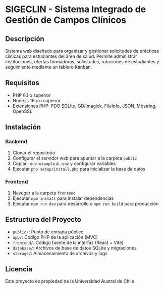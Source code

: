 # SIGECLIN - Sistema Integrado de Gestión de Campos Clínicos

## Descripción
Sistema web diseñado para organizar y gestionar solicitudes de prácticas clínicas para estudiantes del área de salud. Permite administrar instituciones, ofertas formadoras, solicitudes, rotaciones de estudiantes y seguimiento mediante un tablero Kanban.

## Requisitos
- PHP 8.1 o superior
- Node.js 16.x o superior
- Extensiones PHP: PDO SQLite, GD/Imagick, FileInfo, JSON, Mbstring, OpenSSL

## Instalación

### Backend
1. Clonar el repositorio
2. Configurar el servidor web para apuntar a la carpeta `public`
3. Copiar `.env.example` a `.env` y configurar variables
4. Ejecutar `php setup/install.php` para inicializar la base de datos

### Frontend
1. Navegar a la carpeta `frontend`
2. Ejecutar `npm install` para instalar dependencias
3. Ejecutar `npm run dev` para desarrollo o `npm run build` para producción

## Estructura del Proyecto
- `public/`: Punto de entrada público
- `app/`: Código PHP de la aplicación (MVC)
- `frontend/`: Código fuente de la interfaz (React + Vite)
- `database/`: Archivos de base de datos SQLite y migraciones
- `storage/`: Almacenamiento de archivos y logs

## Licencia
Este proyecto es propiedad de la Universidad Austral de Chile
